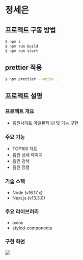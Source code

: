 # 정세은

## 프로젝트 구동 방법

```bash
$ npm i
$ npm run build
$ npm run start
```
## prettier 적용
```bash
$ npx prettier --write .
```

## 프로젝트 설명

### 프로젝트 개요
- 음원사이트 이엘뮤직 UI 및 기능 구현

### 주요 기능
- TOP100 차트
- 음원 상세 페이지
- 음원 검색
- 음원 정렬

### 기술 스택
- Node (v16.17.x)
- Next.js (v13.3.0)

### 주요 라이브러리
* axios
* styled-components

### 구현 화면
![](https://user-images.githubusercontent.com/50814622/232245058-162506ac-37e6-4fad-afde-e78e1c33cbcb.png)